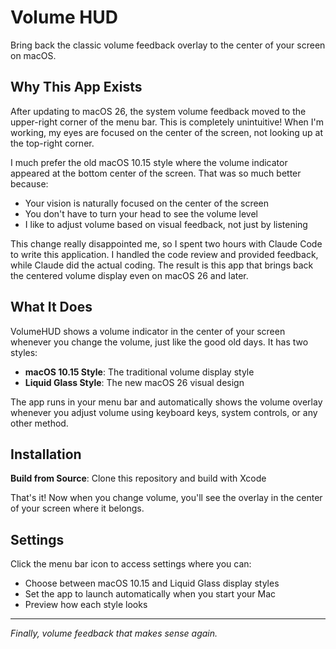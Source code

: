 # Volume HUD

Bring back the classic volume feedback overlay to the center of your screen on macOS.

## Why This App Exists

After updating to macOS 26, the system volume feedback moved to the upper-right corner of the menu bar. This is completely unintuitive! When I'm working, my eyes are focused on the center of the screen, not looking up at the top-right corner. 

I much prefer the old macOS 10.15 style where the volume indicator appeared at the bottom center of the screen. That was so much better because:

- Your vision is naturally focused on the center of the screen
- You don't have to turn your head to see the volume level
- I like to adjust volume based on visual feedback, not just by listening

This change really disappointed me, so I spent two hours with Claude Code to write this application. I handled the code review and provided feedback, while Claude did the actual coding. The result is this app that brings back the centered volume display even on macOS 26 and later.

## What It Does

VolumeHUD shows a volume indicator in the center of your screen whenever you change the volume, just like the good old days. It has two styles:

- **macOS 10.15 Style**: The traditional volume display style
- **Liquid Glass Style**: The new macOS 26 visual design

The app runs in your menu bar and automatically shows the volume overlay whenever you adjust volume using keyboard keys, system controls, or any other method.

## Installation

**Build from Source**: Clone this repository and build with Xcode

That's it! Now when you change volume, you'll see the overlay in the center of your screen where it belongs.

## Settings

Click the menu bar icon to access settings where you can:

- Choose between macOS 10.15 and Liquid Glass display styles
- Set the app to launch automatically when you start your Mac
- Preview how each style looks

---

*Finally, volume feedback that makes sense again.*
